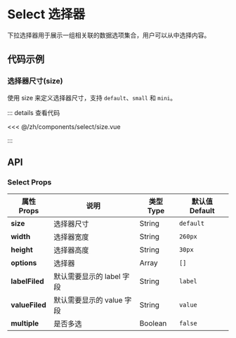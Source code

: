# Select 选择器

下拉选择器用于展示一组相关联的数据选项集合，用户可以从中选择内容。

<script setup>
import Size from './size.vue'
</script>

## 代码示例

### 选择器尺寸(size)

使用 size 来定义选择器尺寸，支持 `default`、`small` 和 `mini`。

<div class="demo-block">

<Size />

::: details 查看代码

<<< @/zh/components/select/size.vue

:::

</div>



## API

### Select Props

| 属性 Props     | 说明                      | 类型 Type | 默认值 Default |
| -------------- | ------------------------- | --------- | -------------- |
| **size**       | 选择器尺寸                | String    | `default`      |
| **width**      | 选择器宽度                | String    | `260px`        |
| **height**     | 选择器高度                | String    | `30px`         |
| **options**    | 选择器                    | Array   | `[]`        |
| **labelFiled** | 默认需要显示的 label 字段 | String   | `label`        |
| **valueFiled** | 默认需要显示的 value 字段 | String   | `value`        |
| **multiple**   | 是否多选                  | Boolean   | `false`        |
